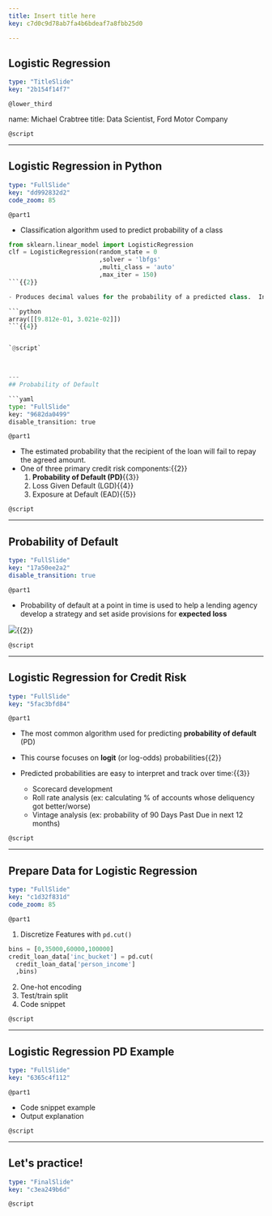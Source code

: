 ```yaml
---
title: Insert title here
key: c7d0c9d78ab7fa4b6bdeaf7a8fbb25d0

---
```

## Logistic Regression

```yaml
type: "TitleSlide"
key: "2b154f14f7"
```

`@lower_third`

name: Michael Crabtree
title: Data Scientist, Ford Motor Company


`@script`



---
## Logistic Regression in Python

```yaml
type: "FullSlide"
key: "dd992832d2"
code_zoom: 85
```

`@part1`
- Classification algorithm used to predict probability of a class
```python
from sklearn.linear_model import LogisticRegression
clf = LogisticRegression(random_state = 0
                         ,solver = 'lbfgs'
                         ,multi_class = 'auto'
                         ,max_iter = 150)
```{{2}}

- Produces decimal values for the probability of a predicted class.  In this case, `loan_status` for **probability of default** {{3}}

```python
array([[9.812e-01, 3.021e-02]])
```{{4}}


`@script`



---
## Probability of Default

```yaml
type: "FullSlide"
key: "9682da0499"
disable_transition: true
```

`@part1`
- The estimated probability that the recipient of the loan will fail to repay the agreed amount.
- One of three primary credit risk components:{{2}}
  1. **Probability of Default (PD)**{{3}}
  2. Loss Given Default (LGD){{4}}
  3. Exposure at Default (EAD){{5}}


`@script`



---
## Probability of Default

```yaml
type: "FullSlide"
key: "17a50ee2a2"
disable_transition: true
```

`@part1`
- Probability of default at a point in time is used to help a lending agency develop a strategy and set aside provisions for **expected loss**

![](https://assets.datacamp.com/production/repositories/4760/datasets/50355cebe2f6d9b3b147a93fd51c6bbf5fae7dd9/Expected_Loss_Curve.jpg){{2}}


`@script`



---
## Logistic Regression for Credit Risk

```yaml
type: "FullSlide"
key: "5fac3bfd84"
```

`@part1`
- The most common algorithm used for predicting **probability of default** (PD)

- This course focuses on **logit** (or log-odds) probabilities{{2}}

- Predicted probabilities are easy to interpret and track over time:{{3}}
  - Scorecard development
  - Roll rate analysis (ex: calculating % of accounts whose deliquency got better/worse)
  - Vintage analysis (ex: probability of 90 Days Past Due in next 12 months)


`@script`



---
## Prepare Data for Logistic Regression

```yaml
type: "FullSlide"
key: "c1d32f831d"
code_zoom: 85
```

`@part1`
1. Discretize Features with `pd.cut()`
```python
bins = [0,35000,60000,100000]
credit_loan_data['inc_bucket'] = pd.cut(
  credit_loan_data['person_income']
  ,bins)
```


2. One-hot encoding
3. Test/train split
4. Code snippet


`@script`



---
## Logistic Regression PD Example

```yaml
type: "FullSlide"
key: "6365c4f112"
```

`@part1`
- Code snippet example
- Output explanation


`@script`



---
## Let's practice!

```yaml
type: "FinalSlide"
key: "c3ea249b6d"
```

`@script`


